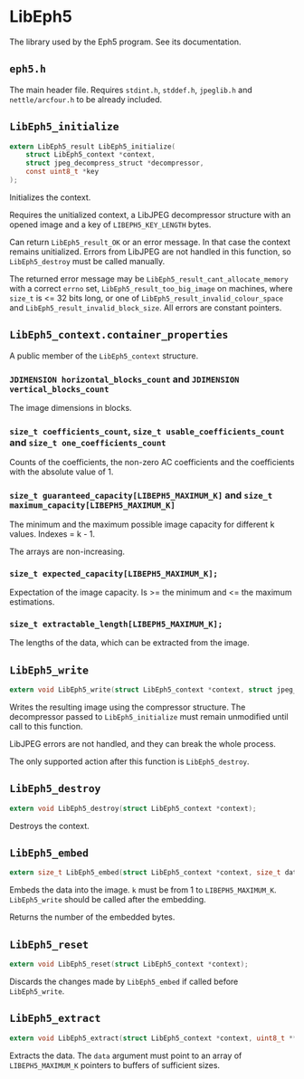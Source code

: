LibEph5
=======

The library used by the Eph5 program. See its documentation.

`eph5.h`
--------

The main header file. Requires `stdint.h`, `stddef.h`, `jpeglib.h` and `nettle/arcfour.h` to be already included.

`LibEph5_initialize`
--------------------

``` C
extern LibEph5_result LibEph5_initialize(
	struct LibEph5_context *context,
	struct jpeg_decompress_struct *decompressor,
	const uint8_t *key
);
```

Initializes the context.

Requires the unitialized context, a LibJPEG decompressor structure with an opened image and a key of `LIBEPH5_KEY_LENGTH` bytes.

Can return `LibEph5_result_OK` or an error message. In that case the context remains unitialized. Errors from LibJPEG are not handled in this function, so `LibEph5_destroy` must be called manually.

The returned error message may be `LibEph5_result_cant_allocate_memory` with a correct `errno` set, `LibEph5_result_too_big_image` on machines, where `size_t` is <= 32 bits long, or one of `LibEph5_result_invalid_colour_space` and `LibEph5_result_invalid_block_size`. All errors are constant pointers.

`LibEph5_context.container_properties`
--------------------------------------

A public member of the `LibEph5_context` structure.

### `JDIMENSION horizontal_blocks_count` and `JDIMENSION vertical_blocks_count`

The image dimensions in blocks.

### `size_t coefficients_count`, `size_t usable_coefficients_count` and `size_t one_coefficients_count`

Counts of the coefficients, the non-zero AC coefficients and the coefficients with the absolute value of 1.

### `size_t guaranteed_capacity[LIBEPH5_MAXIMUM_K]` and `size_t maximum_capacity[LIBEPH5_MAXIMUM_K]`

The minimum and the maximum possible image capacity for different k values. Indexes = k - 1.

The arrays are non-increasing.

### `size_t expected_capacity[LIBEPH5_MAXIMUM_K];`

Expectation of the image capacity. Is >= the minimum and <= the maximum estimations.

### `size_t extractable_length[LIBEPH5_MAXIMUM_K];`

The lengths of the data, which can be extracted from the image.

`LibEph5_write`
---------------

``` C
extern void LibEph5_write(struct LibEph5_context *context, struct jpeg_compress_struct *compressor);
```

Writes the resulting image using the compressor structure. The decompressor passed to `LibEph5_initialize` must remain unmodified until call to this function.

LibJPEG errors are not handled, and they can break the whole process.

The only supported action after this function is `LibEph5_destroy`.

`LibEph5_destroy`
-----------------

``` C
extern void LibEph5_destroy(struct LibEph5_context *context);
```

Destroys the context.

`LibEph5_embed`
---------------

``` C
extern size_t LibEph5_embed(struct LibEph5_context *context, size_t data_length, const uint8_t *data, int k);
```

Embeds the data into the image. `k` must be from 1 to `LIBEPH5_MAXIMUM_K`. `LibEph5_write` should be called after the embedding.

Returns the number of the embedded bytes.

`LibEph5_reset`
---------------

``` C
extern void LibEph5_reset(struct LibEph5_context *context);
```

Discards the changes made by `LibEph5_embed` if called before `LibEph5_write`.

`LibEph5_extract`
-----------------

``` C
extern void LibEph5_extract(struct LibEph5_context *context, uint8_t **data);
```

Extracts the data. The `data` argument must point to an array of `LIBEPH5_MAXIMUM_K` pointers to buffers of sufficient sizes.
